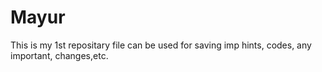 # Mayur
This is my 1st repositary file can be used for saving imp hints, codes, any important, changes,etc.

